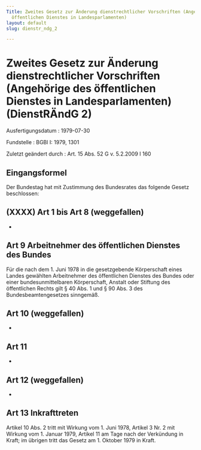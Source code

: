 ```yaml
---
Title: Zweites Gesetz zur Änderung dienstrechtlicher Vorschriften (Angehörige des
  öffentlichen Dienstes in Landesparlamenten)
layout: default
slug: dienstr_ndg_2

---
```


# Zweites Gesetz zur Änderung dienstrechtlicher Vorschriften (Angehörige des öffentlichen Dienstes in Landesparlamenten) (DienstRÄndG 2)

Ausfertigungsdatum
:   1979-07-30

Fundstelle
:   BGBl I: 1979, 1301

Zuletzt geändert durch
:   Art. 15 Abs. 52 G v. 5.2.2009 I 160


## Eingangsformel

Der Bundestag hat mit Zustimmung des Bundesrates das folgende Gesetz
beschlossen:


## (XXXX) Art 1 bis Art 8 (weggefallen)

-


## Art 9 Arbeitnehmer des öffentlichen Dienstes des Bundes

Für die nach dem 1. Juni 1978 in die gesetzgebende Körperschaft eines
Landes gewählten Arbeitnehmer des öffentlichen Dienstes des Bundes
oder einer bundesunmittelbaren Körperschaft, Anstalt oder Stiftung des
öffentlichen Rechts gilt § 40 Abs. 1 und § 90 Abs. 3 des
Bundesbeamtengesetzes sinngemäß.


## Art 10 (weggefallen)

-


## Art 11

-


## Art 12 (weggefallen)

-


## Art 13 Inkrafttreten

Artikel 10 Abs. 2 tritt mit Wirkung vom 1. Juni 1978, Artikel 3 Nr. 2
mit Wirkung vom 1. Januar 1979, Artikel 11 am Tage nach der Verkündung
in Kraft; im übrigen tritt das Gesetz am 1. Oktober 1979 in Kraft.

